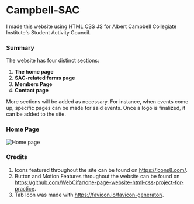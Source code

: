 # Campbell-SAC
I made this website using HTML CSS JS for Albert Campbell Collegiate Institute's Student Activity Council.

### Summary
The website has four distinct sections:
1. **The home page**
2. **SAC-related forms page**
3. **Members Page**
4. **Contact page**

More sections will be added as necessary. For instance, when events come up, specific pages can be made for said events.
Once a logo is finalized, it can be added to the site.

### Home Page
![Home page](https://media.discordapp.net/attachments/847221144250482688/872875667010773032/unknown.png?width=1241&height=630)

### Credits
1. Icons featured throughout the site can be found on <https://icons8.com/>.  
2. Button and Motion Features throughout the website can be found on <https://github.com/WebCifar/one-page-website-html-css-project-for-practice>.
3. Tab Icon was made with <https://favicon.io/favicon-generator/>.
